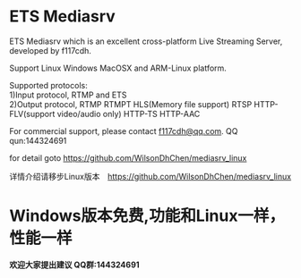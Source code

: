 ﻿# ETS Mediasrv

ETS Mediasrv which is an excellent cross-platform Live Streaming Server, developed by f117cdh.

Support Linux Windows MacOSX and ARM-Linux platform.

Supported protocols:   
1)Input protocol, RTMP and ETS    
2)Output protocol, RTMP RTMPT HLS(Memory file support) RTSP HTTP-FLV(support video/audio only) HTTP-TS HTTP-AAC


For commercial support, please contact   f117cdh@qq.com.  QQ qun:144324691


for detail goto  https://github.com/WilsonDhChen/mediasrv_linux

详情介绍请移步Linux版本　https://github.com/WilsonDhChen/mediasrv_linux

# Windows版本免费,功能和Linux一样，性能一样

**欢迎大家提出建议 QQ群:144324691**


